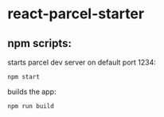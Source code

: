 # react-parcel-starter

## npm scripts:

starts parcel dev server on default port 1234:

`npm start`

builds the app:

`npm run build`
